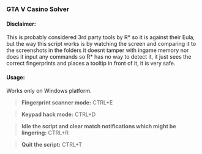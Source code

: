 ### GTA V Casino Solver

#### Disclaimer:
This is probably considered 3rd party tools by R* so it is against their Eula, but the way this script works is by watching the screen and comparing it to the screenshots in the folders it doesnt tamper with ingame memory nor does it input any commands so R* has no way to detect it, it just sees the correct fingerprints and places a tooltip in front of it, it is very safe.

#### Usage:
Works only on Windows platform.
> **Fingerprint scanner mode:**
CTRL+E

> **Keypad hack mode:**
CTRL+D

> **Idle the script and clear match notifications which might be lingering:**
CTRL+R

> **Quit the script:**
CTRL+T
